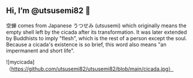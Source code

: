 ## Hi, I’m @utsusemi82 👋

空蝉 comes from Japanese うつせみ (utsusemi) which originally means the empty shell left by the cicada after its transformation. It was later extended by Buddhists to imply "flesh", which is the rest of a person except the soul. Because a cicada's existence is so brief, this word also means "an impermanent and short life".

![mycicada]（https://github.com/utsusemi82/utsusemi82/blob/main/cicada.jpg）

<!---
utsusemi82/utsusemi82 is a ✨ special ✨ repository because its `README.md` (this file) appears on your GitHub profile.
You can click the Preview link to take a look at your changes.
--->
